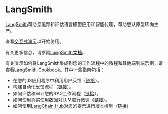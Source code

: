 # LangSmith

[LangSmith](https://smith.langchain.com)帮助您追踪和评估语言模型应用和智能代理，帮助您从原型转向生产。

查看[交互式演示](/docs/langsmith/walkthrough)以开始使用。

有关更多信息，请参阅[LangSmith文档](https://docs.smith.langchain.com/)。

有关演示如何将LangSmith集成到您的工作流程中的教程和其他端到端示例，请查看[LangSmith Cookbook](https://github.com/langchain-ai/langsmith-cookbook)。其中一些指南包括：

- 在您的JS应用程序中利用用户反馈（[链接](https://github.com/langchain-ai/langsmith-cookbook/blob/main/feedback-examples/nextjs/README.md)）。
- 构建自动化反馈流程（[链接](https://github.com/langchain-ai/langsmith-cookbook/blob/main/feedback-examples/algorithmic-feedback/algorithmic_feedback.ipynb)）。
- 如何评估和审计您的RAG工作流程（[链接](https://github.com/langchain-ai/langsmith-cookbook/tree/main/testing-examples/qa-correctness)）。
- 如何使用真实使用数据对LLM进行微调（[链接](https://github.com/langchain-ai/langsmith-cookbook/blob/main/fine-tuning-examples/export-to-openai/fine-tuning-on-chat-runs.ipynb)）。
- 如何使用[LangChain Hub](https://smith.langchain.com/hub)对您的提示进行版本控制（[链接](https://github.com/langchain-ai/langsmith-cookbook/blob/main/hub-examples/retrieval-qa-chain/retrieval-qa.ipynb)）
